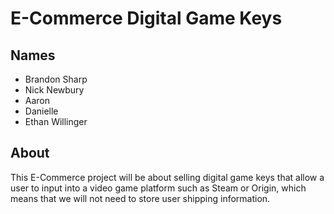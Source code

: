 # E-Commerce Digital Game Keys

## Names
* Brandon Sharp
* Nick Newbury
* Aaron
* Danielle
* Ethan Willinger

## About
This E-Commerce project will be about selling digital game keys that allow a user to input into a video game platform such as Steam or Origin, which means that we will not need to store user shipping information.
